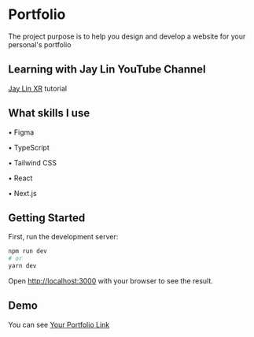 # Portfolio

The project purpose is to help you design and develop a website for your personal's portfolio

## Learning with Jay Lin YouTube Channel

[Jay Lin XR](https://www.youtube.com/channel/UC1rMgKD4Rn-7aVcymjlvhfQ) tutorial

## What skills I use

• Figma

• TypeScript

• Tailwind CSS

• React

• Next.js

## Getting Started

First, run the development server:

```bash
npm run dev
# or
yarn dev
```

Open [http://localhost:3000](http://localhost:3000) with your browser to see the result.

## Demo

You can see [Your Portfolio Link](https://next-portfolio-inky-omega.vercel.app/)

